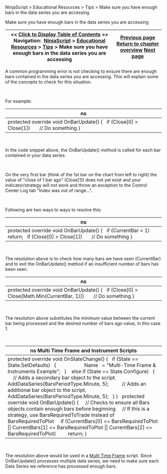 ﻿


NinjaScript \> Educational Resources \> Tips \> Make sure you have enough bars in the data series you are accessing






















Make sure you have enough bars in the data series you are accessing







| \<\< [Click to Display Table of Contents](make_sure_you_have_enough_bars.md) \>\> **Navigation:**     [NinjaScript](ninjascript-1.md) \> [Educational Resources](educational_resources-1.md) \> [Tips](tips-1.md) \> Make sure you have enough bars in the data series you are accessing | [Previous page](how_do_i_resolve_ninjascript_p-1.md) [Return to chapter overview](tips-1.md) [Next page](order_types-1.md) |
| --- | --- |











A common programming error is not checking to ensure there are enough bars contained in the data series you are accessing. This will explain some of the concepts to check for this situation.


 


For example:




| ns |
| --- |
| protected override void OnBarUpdate() {    if (Close\[0] \> Close\[1])        // Do something } |



 


In the code snippet above, the OnBarUpdate() method is called for each bar contained in your data series.


 


On the very first bar (think of the 1st bar on the chart from left to right) the value of "close of 1 bar ago" (Close\[1]) does not yet exist and your indicator/strategy will not work and throw an exception to the Control Center Log tab "Index was out of range...".


 


Following are two ways to ways to resolve this:




| ns |
| --- |
| protected override void OnBarUpdate() {    if (CurrentBar \< 1)        return;    if (Close\[0] \> Close\[1])        // Do something } |



 


The resolution above is to check how many bars we have seen (CurrentBar) and to exit the OnBarUpdate() method if an insufficient number of bars has been seen.




| ns |
| --- |
| protected override void OnBarUpdate() {    if (Close\[0] \> Close\[Math.Min(CurrentBar, 1)])        // Do something } |



 


The resolution above substitutes the minimum value between the current bar being processed and the desired number of bars ago value, in this case 1\.


 




| ns Multi Time Frame and Instrument Scripts |
| --- |
| protected override void OnStateChange() {    if (State \=\= State.SetDefaults)    {                      Name   \= "Multi\-Time Frame \& Instruments Example";    }     else if (State \=\= State.Configure)    {        // Adds a secondary bar object to the script.        AddDataSeries(BarsPeriodType.Minute, 5);           // Adds an additional bar object to the script.        AddDataSeries(BarsPeriodType.Minute, 5);    } }   protected override void OnBarUpdate() {      // Checks to ensure all Bars objects contain enough bars before beginning      // If this is a strategy, use BarsRequiredToTrade instead of BarsRequiredToPlot      if (CurrentBars\[0] \<\= BarsRequiredToPlot \|\| CurrentBars\[1] \<\= BarsRequiredToPlot \|\| CurrentBars\[2] \<\= BarsRequiredToPlot)          return; } |



 


The resolution above would be used in a [Multi Time Frame](multi-time_frame__instruments-1.md) script. Since OnBarUpdate() processes multiple data series, we need to make sure each Data Series we reference has processed enough bars.








